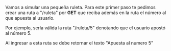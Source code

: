 Vamos a simular una pequeña ruleta. Para este primer paso te pedimos crear una ruta a "/ruleta" por **GET** que reciba además en la ruta el número al que apuesta al usuario.

Por ejemplo, sería válida la ruta "/ruleta/5" denotando que el usuario apostó al número 5.

Al ingresar a esta ruta se debe retornar el texto "Apuesta al numero 5"